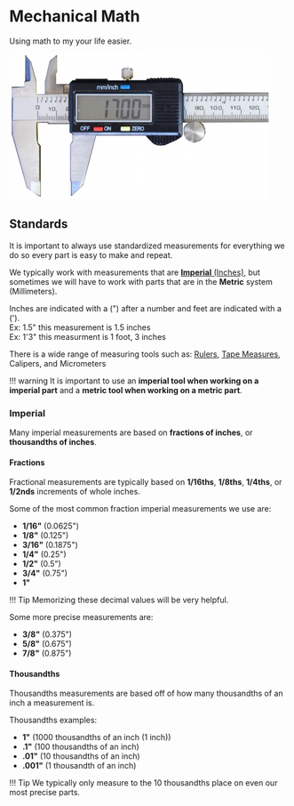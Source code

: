 <!-- This page was contributed by:  Eli Uva-->
# Mechanical Math

Using math to my your life easier.

<!-- Add a page image to make it pretty! -->
![](../assets/images/stock/calipers.png)

## Standards

It is important to always use standardized measurements for everything we do so every part is easy to make and repeat.

We typically work with measurements that are [**Imperial** (Inches)](#imperial), but sometimes we will have to work with parts that are in the **Metric** system (Millimeters).

Inches are indicated with a (") after a number and feet are indicated with a (').  
Ex: 1.5" this measurement is 1.5 inches  
Ex: 1'3" this measurment is 1 foot, 3 inches

<!-- TODO: Add links to measuring tools -->

There is a wide range of measuring tools such as: [Rulers](../Tools/Measuring%20Tools.md#rulers), [Tape Measures](../Tools/Measuring%20Tools.md#tape-measures), Calipers, and Micrometers

!!! warning
    It is important to use an **imperial tool when working on a imperial part** and a **metric tool when working on a metric part**.

### Imperial

Many imperial measurements are based on **fractions of inches**, or **thousandths of inches**.

#### Fractions 

Fractional measurements are typically based on **1/16ths**, **1/8ths**, **1/4ths**, or **1/2nds** increments of whole inches. 

Some of the most common fraction imperial measurements we use are:

- **1/16"** (0.0625")
- **1/8"** (0.125")
- **3/16"** (0.1875")
- **1/4"** (0.25")
- **1/2"** (0.5")
- **3/4"** (0.75")
- **1"**

!!! Tip
    Memorizing these decimal values will be very helpful.

Some more precise measurements are: 

- **3/8"** (0.375")
- **5/8"** (0.675")
- **7/8"** (0.875")

#### Thousandths

Thousandths measurements are based off of how many thousandths of an inch a measurement is. 

Thousandths examples:

- **1"** (1000 thousandths of an inch (1 inch))
- **.1"** (100 thousandths of an inch)
- **.01"** (10 thousandths of an inch)
- **.001"** (1 thousandth of an inch)  

!!! Tip
    We typically only measure to the 10 thousandths place on even our most precise parts.
    
<!-- TODO: Add Metric -->